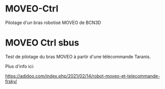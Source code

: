 # MOVEO-Ctrl
Pilotage d'un bras robotisé MOVEO de BCN3D

# MOVEO Ctrl sbus

Test de pilotage du bras MOVEO à partir d'une télécommande Taranis.

Plus d'info ici:

https://adidoo.com/index.php/2021/02/14/robot-moveo-et-telecommande-frsky/
